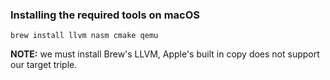 ### Installing the required tools on macOS

```
brew install llvm nasm cmake qemu
```

**NOTE:** we must install Brew's LLVM, Apple's built in copy does not support our target triple.